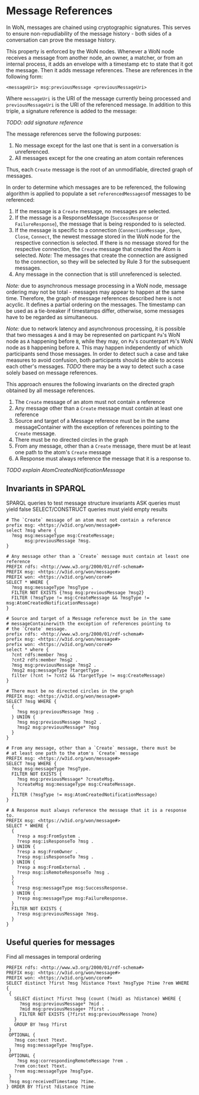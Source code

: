 # Message References
In WoN, messages are chained using cryptographic signatures. This serves 
to ensure non-repudiability of the message history - both sides of a conversation 
can prove the message history. 
  
This property is enforced by the WoN nodes. Whenever a WoN node receives 
a message from another node, an owner, a matcher, or from an internal 
process, it adds an envelope with a timestamp etc to state that it got the 
message. Then it adds message references. These are references in the following form:
```
<messageUri> msg:previousMessage <previousMessageUri>
```
Where `messageUri` is the URI of the message currently being processed and 
```previousMessageUri``` is the URI of the referenced message. 
In addition to this triple, a signature reference is added to the message:

*TODO: add signature reference*

The message references serve the following purposes:
1. No message except for the last one that is sent in a conversation is 
unreferenced.
2. All messages except for the one creating an atom contain references

Thus, each `Create` message is the root of an unmodifiable, directed graph
of messages.

In order to determine which messages are to be referenced, the following 
algorithm is applied to populate a set `referencedMessages`of messages 
to be referenced: 
1. If the message is a `Create` message, no messages are selected.
2. If the message is a ResponseMessage (`SuccessResponse` or `FailureResponse`), 
the message that is being responded to is selected.
3. If the message is specific to a connection (`ConnectionMessage` , 
`Open`, `Close`, `Connect`, the newest message stored in the WoN node 
for the respective connection is selected. If there is no message stored 
for the respective connection, the `Create`
message that created the Atom is selected. 
*Note:* The messages that create 
the connection are assigned to the connection, so they will be selected
by Rule 3 for the subsequent messages.
4. Any message in the connection that is still unreferenced is selected.

*Note:* due to asynchronous message processing in a WoN node, message ordering 
may not be total - messages may appear to happen at the same time. Therefore,
the graph of message references described here is not acyclic. It defines 
a partial ordering on the messages. The timestamp can be used as a tie-breaker 
if timestamps differ, otherwise, some messages have to be regarded as simultaneous.
 
*Note:* due to network latency and asynchronous processing, it is possible that two 
messages `A` and `B` may be represented on particpant `Pa`'s WoN node as `A` 
happening before `B`, while they may, on `Pa`'s counterpart `Pb`'s WoN node 
as `B` happening before `A`. This may happen independently of which participants 
send those messages. In order to detect such a case and take measures to avoid
confusion, both participants should be able to access each other's messages.
*TODO* there may be a way to detect such a case solely based on message references. 


This approach ensures the following invariants on the directed graph 
obtained by all message references. 
1. The `Create` message of an atom must not contain a reference
1. Any message other than a `Create` message must contain at least one reference
1. Source and target of a Message reference must be in the same messageContainer
  with the exception of references pointing to the `Create` message.
1. There must be no directed circles in the graph
1. From any message, other than a `Create` message, there must be 
at least one path to the atom's `Create` message
1. A Response must always reference the message that it is a response to.

*TODO explain AtomCreatedNotificationMessage*

##  Invariants in SPARQL
SPARQL queries to test message structure invariants
ASK queries must yield false
SELECT/CONSTRUCT queries must yield empty results

```
# The `Create` message of an atom must not contain a reference
prefix msg: <https://w3id.org/won/message#>
select ?msg where {
  ?msg msg:messageType msg:CreateMessage;
	   msg:previousMessage ?msg.
}
```
```
# Any message other than a `Create` message must contain at least one reference
PREFIX rdfs: <http://www.w3.org/2000/01/rdf-schema#>
PREFIX msg: <https://w3id.org/won/message#>
PREFIX won: <https://w3id.org/won/core#>
SELECT * WHERE {
  ?msg msg:messageType ?msgType .
  FILTER NOT EXISTS {?msg msg:previousMessage ?msg2}  
  FILTER (?msgType != msg:CreateMessage && ?msgType != msg:AtomCreatedNotificationMessage)
}
```
```
# Source and target of a Message reference must be in the same 
# messageContainerwith the exception of references pointing to 
# the `Create` message.
prefix rdfs: <http://www.w3.org/2000/01/rdf-schema#>
prefix msg: <https://w3id.org/won/message#>
prefix won: <https://w3id.org/won/core#>
select * where {
  ?cnt rdfs:member ?msg .
  ?cnt2 rdfs:member ?msg2 .
  ?msg msg:previousMessage ?msg2 .
  ?msg2 msg:messageType ?targetType .
  filter (?cnt != ?cnt2 && ?targetType != msg:CreateMessage)
}
```
```
# There must be no directed circles in the graph
PREFIX msg: <https://w3id.org/won/message#>
SELECT ?msg WHERE {
  {
  	?msg msg:previousMessage ?msg .  
  } UNION {
  	?msg msg:previousMessage ?msg2 . 
  	?msg2 msg:previousMessage* ?msg
  } 
}
```
```
# From any message, other than a `Create` message, there must be 
# at least one path to the atom's `Create` message
PREFIX msg: <https://w3id.org/won/message#>
SELECT ?msg WHERE {
  ?msg msg:messageType ?msgType.
  FILTER NOT EXISTS {
    ?msg msg:previousMessage* ?createMsg.
    ?createMsg msg:messageType msg:CreateMessage.
  }
  FILTER (?msgType != msg:AtomCreatedNotificationMessage)
}
```

```
# A Response must always reference the message that it is a response to.
PREFIX msg: <https://w3id.org/won/message#>
SELECT * WHERE {
  {
  	?resp a msg:FromSystem .
	?resp msg:isResponseTo ?msg .
  } UNION {
	?resp a msg:FromOwner .
	?resp msg:isResponseTo ?msg .
  } UNION {
	?resp a msg:FromExternal .
	?resp msg:isRemoteResponseTo ?msg .    
  }
  {
  	?resp msg:messageType msg:SuccessResponse.
  } UNION {
    ?resp msg:messageType msg:FailureResponse.
  } 
  FILTER NOT EXISTS {
  	?resp msg:previousMessage ?msg. 
  }
}
```

## Useful queries for messages

Find all messages in temporal ordering
```
PREFIX rdfs: <http://www.w3.org/2000/01/rdf-schema#>
PREFIX msg: <https://w3id.org/won/message#>
PREFIX won: <https://w3id.org/won/core#>
SELECT distinct ?first ?msg ?distance ?text ?msgType ?time ?rem WHERE {
 {
   SELECT distinct ?first ?msg (count (?mid) as ?distance) WHERE {
     ?msg msg:previousMessage* ?mid .
     ?mid msg:previousMessage+ ?first .
     FILTER NOT EXISTS {?first msg:previousMessage ?none}            
   }
   GROUP BY ?msg ?first 
 }
 OPTIONAL {
   ?msg con:text ?text.
   ?msg msg:messageType ?msgType.
 }
 OPTIONAL {
    ?msg msg:correspondingRemoteMessage ?rem . 
   ?rem con:text ?text.
   ?rem msg:messageType ?msgType.
 }
 ?msg msg:receivedTimestamp ?time.  
} ORDER BY ?first ?distance ?time
```